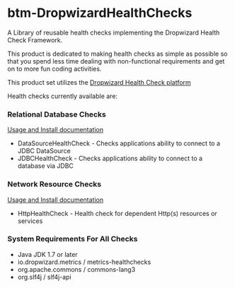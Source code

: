 # btm-DropwizardHealthChecks
A Library of reusable health checks implementing the Dropwizard Health Check Framework.

This product is dedicated to making health checks as simple as possible so that you spend less
time dealing with non-functional requirements and get on to more fun coding activities.

This product set utilizes the [Dropwizard Health Check platform](http://metrics.dropwizard.io/3.1.0/manual/healthchecks/)

Health checks currently available are:
### Relational Database Checks
[Usage and Install documentation](btm-DropwizardHealthChecks-jdbc/README.md)

* DataSourceHealthCheck - Checks applications ability to connect to a JDBC DataSource
* JDBCHealthCheck - Checks applications ability to connect to a database via JDBC

### Network Resource Checks
[Usage and Install documentation](btm-DropwizardHealthChecks-net/README.md)

* HttpHealthCheck - Health check for dependent Http(s) resources or services

### System Requirements For All Checks
* Java JDK 1.7 or later
* io.dropwizard.metrics / metrics-healthchecks
* org.apache.commons / commons-lang3
* org.slf4j / slf4j-api
 
